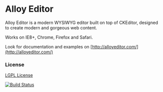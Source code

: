 Alloy Editor
==================

Alloy Editor is a modern WYSIWYG editor built on top of CKEditor, designed to create modern and gorgeous web content.

Works on IE8+, Chrome, Firefox and Safari.

Look for documentation and examples on [http://alloyeditor.com/](http://alloyeditor.com/)

### License
[LGPL License](LICENSE.md)

[![Build Status](https://travis-ci.org/liferay/alloy-editor.svg)](https://travis-ci.org/liferay/alloy-editor)
